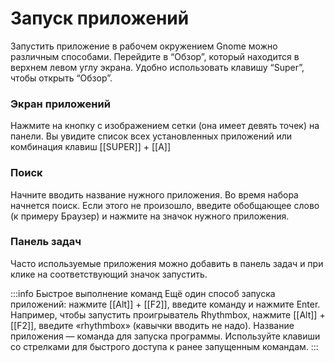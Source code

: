 # Запуск приложений

Запустить приложение в рабочем окружением Gnome можно различным способами. Перейдите в “Обзор”, который находится в верхнем левом углу экрана. Удобно использовать клавишу “Super”, чтобы открыть “Обзор”.

### Экран приложений
Нажмите на кнопку с изображением сетки (она имеет девять точек) на панели. Вы увидите список всех установленных приложений или комбинация клавиш [[SUPER]] + [[A]]

### Поиск
Начните вводить название нужного приложения. Во время набора начнется поиск. Если этого не произошло, введите обобщающее слово (к примеру Браузер) и нажмите на значок нужного приложения.

### Панель задач
Часто используемые приложения можно добавить в панель задач и при клике на соответствующий значок запустить.

:::info Быстрое выполнение команд
Ещё один способ запуска приложений: нажмите [[Alt]] + [[F2]], введите команду и нажмите Enter.
Например, чтобы запустить проигрыватель Rhythmbox, нажмите [[Alt]] + [[F2]], введите «rhythmbox» (кавычки вводить не надо). Название приложения — команда для запуска программы.
Используйте клавиши со стрелками для быстрого доступа к ранее запущенным командам.
:::